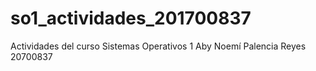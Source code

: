 # so1_actividades_201700837
Actividades del curso Sistemas Operativos 1
Aby Noemí Palencia Reyes
20700837
